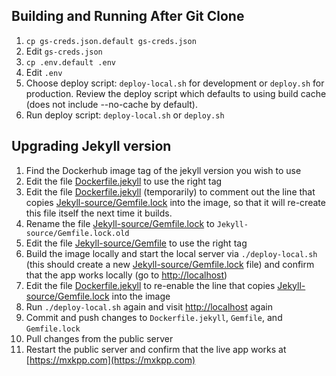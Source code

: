 ## Building and Running After Git Clone

1. `cp gs-creds.json.default gs-creds.json`
1. Edit `gs-creds.json`
1. `cp .env.default .env`
1. Edit `.env`
1. Choose deploy script: `deploy-local.sh` for development or `deploy.sh` for production. Review the deploy script which defaults to using build cache (does not include --no-cache by default).
1. Run deploy script: `deploy-local.sh` or `deploy.sh`

## Upgrading Jekyll version

1. Find the Dockerhub image tag of the jekyll version you wish to use
1. Edit the file [Dockerfile.jekyll](Dockerfile.jekyll) to use the right tag
1. Edit the file [Dockerfile.jekyll](Dockerfile.jekyll) (temporarily) to comment out the line that copies [Jekyll-source/Gemfile.lock](Jekyll-source/Gemfile.lock) into the image, so that it will re-create this file itself the next time it builds.
1. Rename the file [Jekyll-source/Gemfile.lock](Jekyll-source/Gemfile.lock) to `Jekyll-source/Gemfile.lock.old`
1. Edit the file [Jekyll-source/Gemfile](Jekyll-source/Gemfile) to use the right tag
1. Build the image locally and start the local server via `./deploy-local.sh` (this should create a new [Jekyll-source/Gemfile.lock](Jekyll-source/Gemfile.lock) file) and confirm that the app works locally (go to [http://localhost](http://localhost))
1. Edit the file [Dockerfile.jekyll](Dockerfile.jekyll) to re-enable the line that copies [Jekyll-source/Gemfile.lock](Jekyll-source/Gemfile.lock) into the image
1. Run `./deploy-local.sh` again and visit [http://localhost](http://localhost) again
1. Commit and push changes to `Dockerfile.jekyll`, `Gemfile`, and `Gemfile.lock`
1. Pull changes from the public server
1. Restart the public server and confirm that the live app works at [https://mxkpp.com](https://mxkpp.com)
